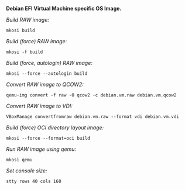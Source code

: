 **Debian EFI Virtual Machine specific OS Image.**

*Build RAW image:*

    mkosi build

*Build (force) RAW image:*

    mkosi -f build

*Build (force, autologin) RAW image:*

    mkosi --force --autologin build

*Convert RAW image to QCOW2:*

    qemu-img convert -f raw -O qcow2 -c debian.vm.raw debian.vm.qcow2

*Convert RAW image to VDI:*

    VBoxManage convertfromraw debian.vm.raw --format vdi debian.vm.vdi

*Build (force) OCI directory layout image:*

    mkosi --force --format=oci build

*Run RAW image using qemu:*

    mkosi qemu

*Set console size:*

    stty rows 40 cols 160
